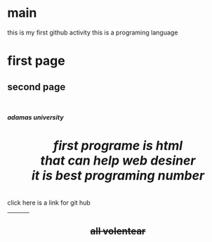 # main
this is my first github activity 
this is a programing language
<h1> first page</h1>
<h2> second page</h2> <br>
<i><p> <b> adamas university</b></p></i>
<h1 align=center> <i> first programe is html<br>that can help web desiner<br> it is best programing number</i></h1><br>
click <a>here</a> is a link for git hub <br><hr hight=200 width=50>
<h2 align=center> <del> all volentear </del> </h2>

